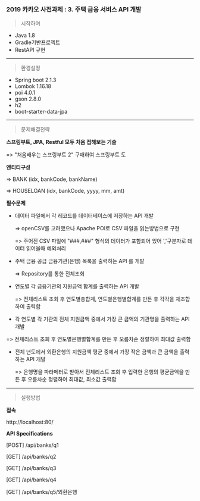 ### 2019 카카오 사전과제 : 3. 주택 금융 서비스 API 개발


> 시작하며

* Java 1.8
* Gradle기반프로젝트
* RestAPI 구현

---------------------------------------

> 환경설정

* Spring boot 2.1.3
* Lombok 1.16.18
* poi 4.0.1
* gson 2.8.0
* h2
* boot-starter-data-jpa
---------------------------------------


> 문제해결전략

**스프링부트, JPA, Restful 모두 처음 접해보는 기술**

  => "처음배우는 스프링부트 2" 구매하여 스프링부트 도


**엔티티구성**

  => BANK (idx, bankCode, bankName)

  => HOUSELOAN (idx, bankCode, yyyy, mm, amt)

**필수문제**


  * 데이터 파일에서 각 레코드를 데이터베이스에 저장하는 API 개발

    => openCSV를 고려했으나 Apache POI로 CSV 파일을 읽는방법으로 구현

    => 주어진 CSV 파일에 "###,###" 형식의 데이터가 포함되어 있어 ','구분자로 데이터 읽어올때 예외처리

  * 주택 금융 공급 금융기관(은행) 목록을 출력하는 API 를 개발

    => Repository를 통한 전체조회 

  * 연도별 각 금융기관의 지원금액 합계를 출력하는 API 개발

    => 전체리스트 조회 후 연도별총합계, 연도별은행별합계를 만든 후 각각을 재조합하여 출력함

  * 각 연도별 각 기관의 전체 지원금액 중에서 가장 큰 금액의 기관명을 출력하는 API 개발

   => 전체리스트 조회 후 연도별은행별합계를 만든 후 오름차순 정렬하여 최대값 출력함

  * 전체 년도에서 외환은행의 지원금액 평균 중에서 가장 작은 금액과 큰 금액을 출력하는 API 개발

    => 은행명을 파라메터로 받아서 전체리스트 조회 후 입력한 은행의 평균금액을 만든 후 오름차순 정렬하여 최대값, 최소값 출력함

---------------------------------------


> 실행방법

**접속**

http://localhost:80/

**API Specifications**

[POST] /api/banks/q1

[GET] /api/banks/q2

[GET] /api/banks/q3

[GET] /api/banks/q4

[GET] /api/banks/q5/외환은행




